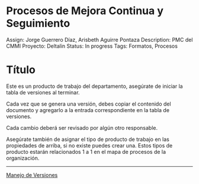 # Procesos de Mejora Continua y Seguimiento

Assign: Jorge Guerrero Díaz, Arisbeth Aguirre Pontaza
Description: PMC del CMMI 
Proyecto: Deltalin
Status: In progress
Tags: Formatos, Procesos

# Título

Este es un producto de trabajo del departamento, asegúrate de iniciar la tabla de versiones al terminar.

Cada vez que se genera una versión, debes copiar el contenido del documento y agregarlo a la entrada correspondiente en la tabla de versiones.

Cada cambio deberá ser revisado por algún otro responsable.

Asegúrate también de asignar el tipo de producto de trabajo en las propiedades de arriba, si no existe puedes crear una. Estos tipos de producto estarán relacionados 1 a 1 en el mapa de procesos de la organización.

---

[Manejo de Versiones](Procesos%20de%20Mejora%20Continua%20y%20Seguimiento%20f10ab74d6d934a7fab15738ab28c51e8/Manejo%20de%20Versiones%20273654516efa436589f0fa8dd696725a.md)
